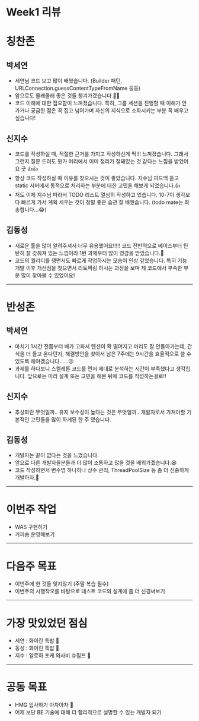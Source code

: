 # Week1 리뷰 

# 칭찬존

## 박세연
- 세연님 코드 보고 많이 배웠습니다. (Builder 패턴, URLConnection.guessContentTypeFromName 등등)
- 앞으로도 몰래몰래 좋은 것들 챙겨가겠습니다.🙇‍♂️
- 코드 이해에 대한 집요함이 느껴졌습니다. 특히, 그룹 세션을 진행할 때 이해가 안 가거나 궁금한 점은 꼭 집고 넘어가며 자신의 지식으로 소화시키는 부분 꼭 배우고 싶습니다! 

## 신지수

- 코드를 작성하실 때, 적절한 근거를 가지고 작성하신게 딱!!! 느껴졌습니다. 그래서 그런지 질문 드려도 뭔가 머리에서 이미 정리가 잘돼있는 것 같다는 느낌을 받았어요 굿 👍👍
- 항상 코드 작성하실 때 이유를 찾으시는 것이 좋았습니다. 지수님 피드백 듣고 static 서버에서 동적으로 처리하는 부분에 대한 고민을 해보게 되었습니다.👍
- 저도 이제 지수님 따라서 TODO 리스트 열심히 작성하고 있습니다. 10-7이 생각보다 빠르게 가서 계획 세우는 것이 정말 좋은 습관 잘 배웠습니다. (todo mate는 죄송합니다...😂)

## 김동성
- 새로운 툴을 많이 알려주셔서 너무 유용했어요!!!!! 코드 전반적으로 베이스부터 탄탄히 잘 갖춰져 있는 느낌이라 1번 과제부터 많이 영감을 받았습니다.👏
- 코드의 퀄리티를 챙면서도 빠르게 작업하시는 모습이 인상 깊었습니다. 특히 기능 개발 이후 개선점을 찾으면서 리토팩링 하시는 과정을 보며 제 코드에서 부족한 부분 많이 찾아볼 수 있었어요!

---
# 반성존

## 박세연
- 마치기 1시간 전쯤부터 배가 고파서 텐션이 확 떨어지고 머리도 잘 안돌아가는데, 간식을 더 들고 온다던지, 해결방안을 찾아서 남은 7주에는 9시간을 효율적으로 쓸 수 있도록 해야겠습니다……😖
- 과제를 하다보니  스켈레톤 코드를 먼저 제대로 분석하는 시간이 부족했다고 생각힙니다. 앞으로는 미리 설계 또는 고민을 해본 뒤에 코드를 작성하는걸로!!

## 신지수
- 추상화란 무엇일까.. 유지 보수성이 높다는 것은 무엇일까.. 개발자로서 가져야할 기본적인 고민들을 많이 하게된 한 주 였습니다.

## 김동성
- 개발자는 끝이 없다는 것을 느꼈습니다.
- 앞으로 다른 개발자들분들과 더 많이 소통하고 많을 것을 배워가겠습니다.😆
- 코드 작성하면서 변수명 하나하나 상수 관리, ThreadPoolSize 등 좀 더 신중하게 개발하자.👀

---
# 이번주 작업
- WAS 구현하기
- 커피숍 운영해보기

---
# 다음주 목표
- 이번주에 한 것들 잊지않기 (주말 복습 필수)
- 이번주의 시행착오를 바탕으로 테스트 코드와 설계에 좀 더 신경써보기

---
# 가장 맛있었던 점심

- 세연 : 화이린 특밥 🍛
- 동성 : 화이린 특밥 🍛
- 지수 : 알로하 포케 와사비 슈림프 🍚
---
# 공동 목표
- HMG 입사하기 아자아자 💪
- 어제 보단 BE 기술에 대해 더 합리적으로 설명할 수 있는 개발자 되기